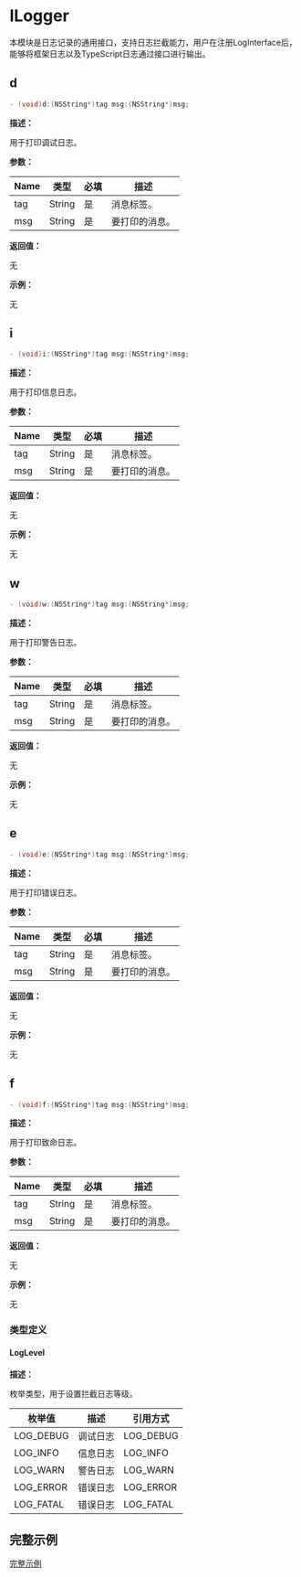 # ILogger

本模块是日志记录的通用接口，支持日志拦截能力，用户在注册LogInterface后，能够将框架日志以及TypeScript日志通过接口进行输出。

## d

```objective-c
- (void)d:(NSString*)tag msg:(NSString*)msg;
```

**描述：**

用于打印调试日志。

**参数：** 

| Name | 类型   | 必填 | 描述           |
| ---- | ------ | ---- | -------------- |
| tag  | String | 是   | 消息标签。     |
| msg  | String | 是   | 要打印的消息。 |

**返回值：** 

无

**示例：** 

无

## i

```objective-c
- (void)i:(NSString*)tag msg:(NSString*)msg;
```

**描述：**

用于打印信息日志。

**参数：** 

| Name | 类型   | 必填 | 描述           |
| ---- | ------ | ---- | -------------- |
| tag  | String | 是   | 消息标签。     |
| msg  | String | 是   | 要打印的消息。 |

**返回值：** 

无

**示例：** 

无

## w

```objective-c
- (void)w:(NSString*)tag msg:(NSString*)msg;
```

**描述：**

用于打印警告日志。

**参数：** 

| Name | 类型   | 必填 | 描述           |
| ---- | ------ | ---- | -------------- |
| tag  | String | 是   | 消息标签。     |
| msg  | String | 是   | 要打印的消息。 |

**返回值：** 

无

**示例：** 

无

## e

```objective-c
- (void)e:(NSString*)tag msg:(NSString*)msg;
```

**描述：**

用于打印错误日志。

**参数：** 

| Name | 类型   | 必填 | 描述           |
| ---- | ------ | ---- | -------------- |
| tag  | String | 是   | 消息标签。     |
| msg  | String | 是   | 要打印的消息。 |

**返回值：** 

无

**示例：** 

无

## f

```objective-c
- (void)f:(NSString*)tag msg:(NSString*)msg;
```

**描述：**

用于打印致命日志。

**参数：** 

| Name | 类型   | 必填 | 描述           |
| ---- | ------ | ---- | -------------- |
| tag  | String | 是   | 消息标签。     |
| msg  | String | 是   | 要打印的消息。 |

**返回值：** 

无

**示例：** 

无

### 类型定义

#### **LogLevel**

**描述：** 

枚举类型，用于设置拦截日志等级。

| 枚举值    | 描述     | **引用方式** |
| --------- | -------- | ------------ |
| LOG_DEBUG | 调试日志 | LOG_DEBUG    |
| LOG_INFO  | 信息日志 | LOG_INFO     |
| LOG_WARN  | 警告日志 | LOG_WARN     |
| LOG_ERROR | 错误日志 | LOG_ERROR    |
| LOG_FATAL | 错误日志 | LOG_FATAL    |

## 完整示例

[完整示例](../../tutorial/how-to-use-arkui-x-loginterface-on-ios.md)
